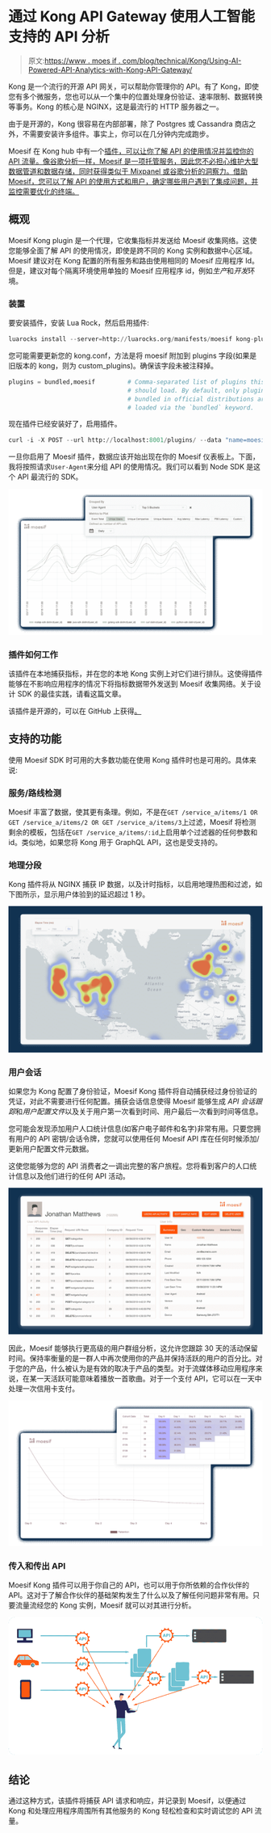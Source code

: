 # 通过 Kong API Gateway 使用人工智能支持的 API 分析

> 原文:[https://www . moes if . com/blog/technical/Kong/Using-AI-Powered-API-Analytics-with-Kong-API-Gateway/](https://www.moesif.com/blog/technical/kong/Using-AI-Powered-API-Analytics-with-Kong-API-Gateway/)

Kong 是一个流行的开源 API 网关，可以帮助你管理你的 API。有了 Kong，即使您有多个微服务，您也可以从一个集中的位置处理身份验证、速率限制、数据转换等事务。Kong 的核心是 NGINX，这是最流行的 HTTP 服务器之一。

由于是开源的，Kong 很容易在内部部署，除了 Postgres 或 Cassandra 商店之外，不需要安装许多组件。事实上，你可以在几分钟内完成跑步。

Moesif 在 Kong hub 中有一个[插件，可以让你了解 API 的使用情况并监控你的 API 流量。像谷歌分析一样，Moesif 是一项托管服务，因此您不必担心维护大型数据管道和数据存储，同时获得类似于 Mixpanel 或谷歌分析的洞察力。借助 Moesif，您可以了解 API 的使用方式和用户，确定哪些用户遇到了集成问题，并监控需要优化的终端。](https://docs.konghq.com/hub/moesif/kong-plugin-moesif/)

## 概观

Moesif Kong plugin 是一个代理，它收集指标并发送给 Moesif 收集网络。这使您能够全面了解 API 的使用情况，即使是跨不同的 Kong 实例和数据中心区域。Moesif 建议对在 Kong 配置的所有服务和路由使用相同的 Moesif 应用程序 Id。但是，建议对每个隔离环境使用单独的 Moesif 应用程序 id，例如*生产*和*开发*环境。

### 装置

要安装插件，安装 Lua Rock，然后启用插件:

```py
luarocks install --server=http://luarocks.org/manifests/moesif kong-plugin-moesif 
```

您可能需要更新您的 kong.conf，方法是将 moesif 附加到 plugins 字段(如果是旧版本的 kong，则为 custom_plugins)。确保该字段未被注释掉。

```py
plugins = bundled,moesif         # Comma-separated list of plugins this node
                                 # should load. By default, only plugins
                                 # bundled in official distributions are
                                 # loaded via the `bundled` keyword. 
```

现在插件已经安装好了，启用插件。

```py
curl -i -X POST --url http://localhost:8001/plugins/ --data "name=moesif" --data "config.application_id=Your Moesif Application Id"; 
```

一旦你启用了 Moesif 插件，数据应该开始出现在你的 Moesif 仪表板上。下面，我将按照请求`User-Agent`来分组 API 的使用情况。我们可以看到 Node SDK 是这个 API 最流行的 SDK。

![Kong Analytics with User Agent](img/1b59a761038c033655fca23fccd608cb.png)

### 插件如何工作

该插件在本地捕获指标，并在您的本地 Kong 实例上对它们进行排队。这使得插件能够在不影响应用程序的情况下将指标数据带外发送到 Moesif 收集网络。关于设计 SDK 的最佳实践，请看这篇文章。

该插件是开源的，可以在 GitHub 上获得[。](https://github.com/Moesif/kong-plugin-moesif)

## 支持的功能

使用 Moesif SDK 时可用的大多数功能在使用 Kong 插件时也是可用的。具体来说:

### 服务/路线检测

Moesif 丰富了数据，使其更有条理。例如，不是在`GET /service_a/items/1 OR GET /service_a/items/2 OR GET /service_a/items/3`上过滤，Moesif 将检测剩余的模板，包括在`GET /service_a/items/:id`上启用单个过滤器的任何参数和 id。类似地，如果您将 Kong 用于 GraphQL API，这也是受支持的。

### 地理分段

Kong 插件将从 NGINX 捕获 IP 数据，以及计时指标，以启用地理热图和过滤，如下图所示，显示用户体验到的延迟超过 1 秒。

![Kong Analytics with Latency Metrics](img/09c9dc8d1439e9f9e59237ab3569db9a.png)

### 用户会话

如果您为 Kong 配置了身份验证，Moesif Kong 插件将自动捕获经过身份验证的凭证，对此不需要进行任何配置。捕获会话信息使得 Moesif 能够生成 *API 会话跟踪*和*用户配置文件*以及关于用户第一次看到时间、用户最后一次看到时间等信息。

您可能会发现添加用户人口统计信息(如客户电子邮件和名字)非常有用。只要您拥有用户的 API 密钥/会话令牌，您就可以使用任何 Moesif API 库在任何时候添加/更新用户配置文件元数据。

这使您能够为您的 API 消费者之一调出完整的客户旅程。您将看到客户的人口统计信息以及他们进行的任何 API 活动。

![User dashboard](img/c145f43ec6192e420990fcffad4cae9a.png)

因此，Moesif 能够执行更高级的用户群组分析，这允许您跟踪 30 天的活动保留时间。保持率衡量的是一群人中再次使用你的产品并保持活跃的用户的百分比。对于您的产品，什么被认为是有效的取决于产品的类型。对于流媒体移动应用程序来说，在某一天活跃可能意味着播放一首歌曲。对于一个支付 API，它可以在一天中处理一次信用卡支付。

![User Cohort Retention Analysis](img/dd9a656274d3461c78ec70a18cbf994c.png)

### 传入和传出 API

Moesif Kong 插件可以用于你自己的 API，也可以用于你所依赖的合作伙伴的 API。这对于了解合作伙伴的基础架构发生了什么以及了解任何问题非常有用。只要流量流经您的 Kong 实例，Moesif 就可以对其进行分析。

![Holistic picture of your APIs](img/7f0a7c2f06b22a4065b91df7bcdc52c9.png)

## 结论

通过这种方式，该插件将捕获 API 请求和响应，并记录到 Moesif，以便通过 Kong 和处理应用程序周围所有其他服务的 Kong 轻松检查和实时调试您的 API 流量。